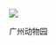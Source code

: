 ![](https://raw.githubusercontent.com/helloqingyang/mkdocs/main/docs/images/100/2017-10%E5%BC%A0/img_20170924_141351f.jpg)

广州动物园
